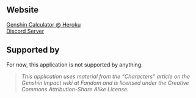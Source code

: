 ## Website

[Genshin Calculator @ Heroku](https://genshin-calculator.herokuapp.com/)\
[Discord Server](#)

## Supported by

For now, this application is not supported by anything.

> *This application uses material from the “Characters” article on the Genshin Impact wiki at Fandom and is licensed under the Creative Commons Attribution-Share Alike License.*
